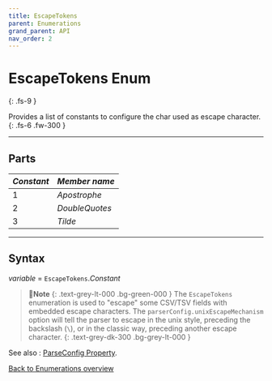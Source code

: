 ```yaml
---
title: EscapeTokens
parent: Enumerations
grand_parent: API
nav_order: 2
---
```


# EscapeTokens Enum
{: .fs-9 }

Provides a list of constants to configure the char used as escape character.
{: .fs-6 .fw-300 }

---

## Parts

|**_Constant_**|**_Member name_**|
|:----------|:----------|
|1|*Apostrophe*|
|2|*DoubleQuotes*|
|3|*Tilde*|

---

## Syntax

*variable* = `EscapeTokens`.*Constant*

>📝**Note**
>{: .text-grey-lt-000 .bg-green-000 }
>The `EscapeTokens` enumeration is used to "escape" some CSV/TSV fields with embedded escape characters. The `parserConfig.unixEscapeMechanism` option will tell the parser to escape in the unix style, preceding the backslash (`\`), or in the classic way, preceding another escape character.
{: .text-grey-dk-300 .bg-grey-lt-000 }

See also
: [ParseConfig Property](https://ws-garcia.github.io/VBA-CSV-interface/api/properties/parseconfig.html).

[Back to Enumerations overview](https://ws-garcia.github.io/VBA-CSV-interface/api/enumerations/)